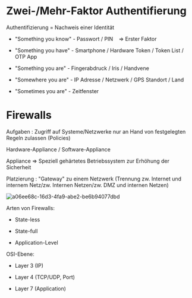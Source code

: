 # Zwei-/Mehr-Faktor Authentifierung

Authentifizierung = Nachweis einer Identität



- "Something you know" - Passwort / PIN    => Erster Faktor

- "Something you have" - Smartphone / Hardware Token / Token List / OTP App

- "Something you are" - Fingerabdruck / Iris / Handvene

- "Somewhere you are" - IP Adresse / Netzwerk / GPS Standort / Land

- "Sometimes you are" - Zeitfenster
  
  

# Firewalls

Aufgaben : Zugriff auf Systeme/Netzwerke nur an Hand von festgelegten Regeln zulassen (Policies)

Hardware-Appliance / Software-Appliance

Appliance => Speziell gehärtetes Betriebssystem zur Erhöhung der Sicherheit



Platzierung : "Gateway" zu einem Netzwerk (Trennung zw. Internet und internem Netz/zw. Internen Netzen/zw. DMZ und internen Netzen)



![a06ee68c-16d3-4fa9-abe2-be6b94077dbd](file:///C:/Users/bsulj/Pictures/Typedown/a06ee68c-16d3-4fa9-abe2-be6b94077dbd.png)



Arten von Firewalls:

- State-less

- State-full

- Application-Level



OSI-Ebene:

- Layer 3 (IP)

- Layer 4 (TCP/UDP, Port) 

- Layer 7 (Application)


